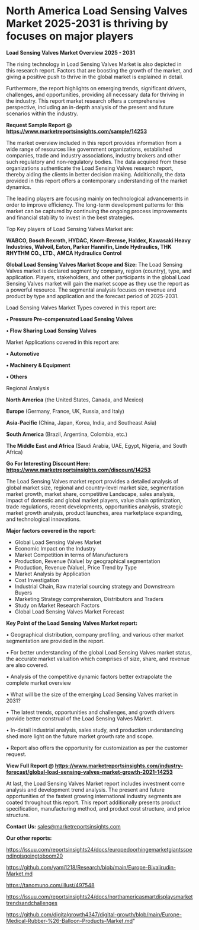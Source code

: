  # North America Load Sensing Valves Market 2025-2031 is thriving by focuses on major players

<Strong> Load Sensing Valves Market Overview 2025 - 2031</strong>

The rising technology in Load Sensing Valves Market is also depicted in this research report. Factors that are boosting the growth of the market, and giving a positive push to thrive in the global market is explained in detail.

Furthermore, the report highlights on emerging trends, significant drivers, challenges, and opportunities, providing all necessary data for thriving in the industry. This report market research offers a comprehensive perspective, including an in-depth analysis of the present and future scenarios within the industry.

<strong>Request Sample Report @ <a href=https://www.marketreportsinsights.com/sample/14253>https://www.marketreportsinsights.com/sample/14253</a></strong>

The market overview included in this report provides information from a wide range of resources like government organizations, established companies, trade and industry associations, industry brokers and other such regulatory and non-regulatory bodies. The data acquired from these organizations authenticate the Load Sensing Valves research report, thereby aiding the clients in better decision making. Additionally, the data provided in this report offers a contemporary understanding of the market dynamics.

The leading players are focusing mainly on technological advancements in order to improve efficiency. The long-term development patterns for this market can be captured by continuing the ongoing process improvements and financial stability to invest in the best strategies.

Top Key players of Load Sensing Valves Market are:

<strong>WABCO, Bosch Rexroth, HYDAC, Knorr-Bremse, Haldex, Kawasaki Heavy Industries, Walvoil, Eaton, Parker Hannifin, Linde Hydraulics, THK RHYTHM CO., LTD., AMCA Hydraulics Control</strong>

<strong><b>Global Load Sensing Valves Market Scope and Size:</b></strong>
The Load Sensing Valves market is declared segment by company, region (country), type, and application. Players, stakeholders, and other participants in the global Load Sensing Valves market will gain the market scope as they use the report as a powerful resource. The segmental analysis focuses on revenue and product by type and application and the forecast period of 2025-2031.

Load Sensing Valves Market Types covered in this report are:

<strong>• Pressure Pre-compensated Load Sensing Valves

• Flow Sharing Load Sensing Valves</strong>

Market Applications covered in this report are:

<strong>• Automotive

• Machinery & Equipment

• Others</strong> 

Regional Analysis

<strong>North America</strong> (the United States, Canada, and Mexico)

<strong>Europe</strong> (Germany, France, UK, Russia, and Italy)

<strong>Asia-Pacific</strong> (China, Japan, Korea, India, and Southeast Asia)

<strong>South America</strong> (Brazil, Argentina, Colombia, etc.)

<strong>The Middle East and Africa</strong> (Saudi Arabia, UAE, Egypt, Nigeria, and South Africa)

<strong>Go For Interesting Discount Here: <a href=https://www.marketreportsinsights.com/discount/14253>https://www.marketreportsinsights.com/discount/14253</a></strong>

The Load Sensing Valves market report provides a detailed analysis of global market size, regional and country-level market size, segmentation market growth, market share, competitive Landscape, sales analysis, impact of domestic and global market players, value chain optimization, trade regulations, recent developments, opportunities analysis, strategic market growth analysis, product launches, area marketplace expanding, and technological innovations.

<strong><b>Major factors covered in the report:</b></strong>
<ul>
  <li>Global Load Sensing Valves Market </li>
  <li>Economic Impact on the Industry</li>
  <li>Market Competition in terms of Manufacturers</li>
  <li>Production, Revenue (Value) by geographical segmentation</li>
  <li>Production, Revenue (Value), Price Trend by Type</li>
  <li>Market Analysis by Application</li>
  <li>Cost Investigation</li>
  <li>Industrial Chain, Raw material sourcing strategy and Downstream Buyers</li>
  <li>Marketing Strategy comprehension, Distributors and Traders</li>
  <li>Study on Market Research Factors</li>
  <li>Global Load Sensing Valves Market Forecast</li>
</ul>

<strong><b>Key Point of the Load Sensing Valves Market report:</b></strong>

• Geographical distribution, company profiling, and various other market segmentation are provided in the report.

• For better understanding of the global Load Sensing Valves market status, the accurate market valuation which comprises of size, share, and revenue are also covered.

• Analysis of the competitive dynamic factors better extrapolate the complete market overview

• What will be the size of the emerging Load Sensing Valves market in 2031?

• The latest trends, opportunities and challenges, and growth drivers provide better construal of the Load Sensing Valves Market.

• In-detail industrial analysis, sales study, and production understanding shed more light on the future market growth rate and scope.

• Report also offers the opportunity for customization as per the customer request.

<strong><b>View Full Report @ <a href=https://www.marketreportsinsights.com/industry-forecast/global-load-sensing-valves-market-growth-2021-14253>https://www.marketreportsinsights.com/industry-forecast/global-load-sensing-valves-market-growth-2021-14253</a></b></strong>


At last, the Load Sensing Valves Market report includes investment come analysis and development trend analysis. The present and future opportunities of the fastest growing international industry segments are coated throughout this report. This report additionally presents product specification, manufacturing method, and product cost structure, and price structure.

<strong>Contact Us:</strong>
sales@marketreportsinsights.com

<strong>Our other reports:</strong>

<a href=https://issuu.com/reportsinsights24/docs/europedoorhingemarketgiantsspendingisgoingtoboom20>https://issuu.com/reportsinsights24/docs/europedoorhingemarketgiantsspendingisgoingtoboom20</a>

<a href=https://github.com/yami1218/Research/blob/main/Europe-Bivalirudin-Market.md>https://github.com/yami1218/Research/blob/main/Europe-Bivalirudin-Market.md</a>

<a href=https://tanomuno.com/illust/497548>https://tanomuno.com/illust/497548</a>

<a href=https://issuu.com/reportsinsights24/docs/northamericasmartdisplaysmarkettrendsandchallenges>https://issuu.com/reportsinsights24/docs/northamericasmartdisplaysmarkettrendsandchallenges</a>

<a href=https://github.com/digitalgrowth4347/digital-growth/blob/main/Europe-Medical-Rubber-%26-Balloon-Products-Market.md>https://github.com/digitalgrowth4347/digital-growth/blob/main/Europe-Medical-Rubber-%26-Balloon-Products-Market.md</a>"
